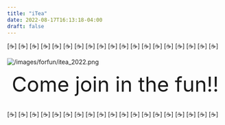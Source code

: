 ```yaml
---
title: "iTea"
date: 2022-08-17T16:13:18-04:00
draft: false
---
```


[:coffee:]
[:coffee:]
[:coffee:]
[:coffee:]
[:coffee:]
[:coffee:]
[:coffee:]
[:coffee:]
[:coffee:]
[:coffee:]
[:coffee:]
[:coffee:]
[:coffee:]
[:coffee:]
[:coffee:]
[:coffee:]
[:coffee:]
[:coffee:]
[:coffee:]


![/images/forfun/itea_2022.png](/images/forfun/itea_2022.png)

<center>
   <font size="9">Come join in the fun!! </font> 
</center>

<!-- <center>
<img src="/images/forfun/itea_2022.png" alt="iTea" style="width:200px;"/>
</center> -->

<!-- add a line drop -->
<center>
&#x200B;
</center>

[:coffee:]
[:coffee:]
[:coffee:]
[:coffee:]
[:coffee:]
[:coffee:]
[:coffee:]
[:coffee:]
[:coffee:]
[:coffee:]
[:coffee:]
[:coffee:]
[:coffee:]
[:coffee:]
[:coffee:]
[:coffee:]
[:coffee:]
[:coffee:]
[:coffee:]



